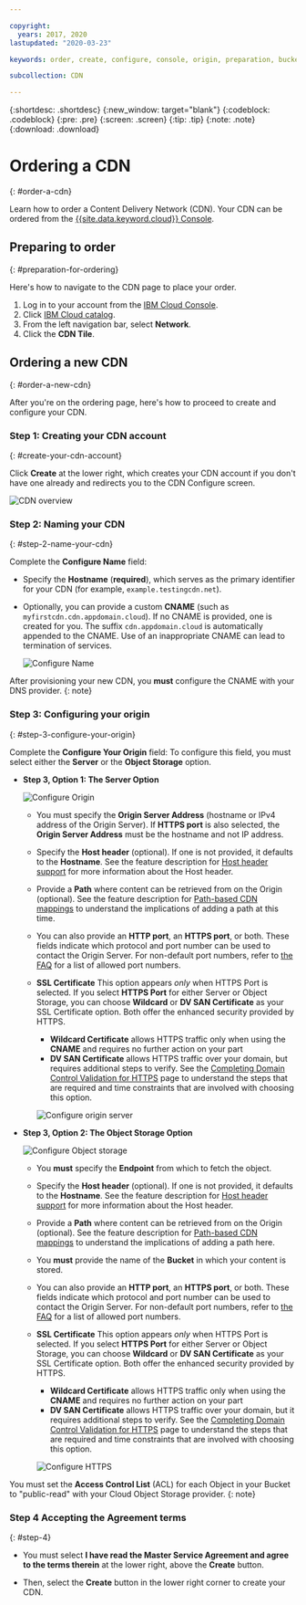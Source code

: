 ```yaml
---

copyright:
  years: 2017, 2020
lastupdated: "2020-03-23"

keywords: order, create, configure, console, origin, preparation, bucket

subcollection: CDN

---
```


{:shortdesc: .shortdesc}
{:new_window: target="blank"}
{:codeblock: .codeblock}
{:pre: .pre}
{:screen: .screen}
{:tip: .tip}
{:note: .note}
{:download: .download}

# Ordering a CDN
{: #order-a-cdn}

Learn how to order a Content Delivery Network (CDN). Your CDN can be ordered from the [{{site.data.keyword.cloud}} Console](https://cloud.ibm.com/login).

## Preparing to order
{: #preparation-for-ordering}

Here's how to navigate to the CDN page to place your order.
1. Log in to your account from the [IBM Cloud Console](https://cloud.ibm.com/login).
1. Click [IBM Cloud catalog](https://cloud.ibm.com/catalog/).
1. From the left navigation bar, select **Network**.
1. Click the **CDN Tile**.

## Ordering a new CDN
{: #order-a-new-cdn}

After you're on the ordering page, here's how to proceed to create and configure your CDN.

### Step 1: Creating your CDN account
{: #create-your-cdn-account}

Click **Create** at the lower right, which creates your CDN account if you don't have one already and redirects you to the CDN Configure screen.

   ![CDN overview](images/content-delivery.png)

### Step 2: Naming your CDN
{: #step-2-name-your-cdn}

Complete the **Configure Name** field:  

  * Specify the **Hostname** (**required**), which serves as the primary identifier for your CDN (for example, `example.testingcdn.net`).  
  * Optionally, you can provide a custom **CNAME** (such as `myfirstcdn.cdn.appdomain.cloud`). If no CNAME is provided, one is created for you. The suffix `cdn.appdomain.cloud` is automatically appended to the CNAME. Use of an inappropriate CNAME can lead to termination of services.

       ![Configure Name](images/configure-hostname-cname.png)  

After provisioning your new CDN, you **must** configure the CNAME with your DNS provider.
{: note}
### Step 3: Configuring your origin
{: #step-3-configure-your-origin}

Complete the **Configure Your Origin** field: To configure this field, you must select either the **Server** or the **Object Storage** option.  

  * **Step 3, Option 1: The Server Option**

     ![Configure Origin](images/configure-origin-server.png)

      * You must specify the **Origin Server Address** (hostname or IPv4 address of the Origin Server). If **HTTPS port** is also selected, the **Origin Server Address** must be the hostname and not IP address.

      * Specify the **Host header** (optional). If one is not provided, it defaults to the **Hostname**. See the feature description for [Host header support](/docs/CDN?topic=CDN-about-content-delivery-networks-cdn-#host-header-support) for more information about the Host header.  

      * Provide a **Path** where content can be retrieved from on the Origin (optional). See the feature description for [Path-based CDN mappings](/docs/CDN?topic=CDN-about-content-delivery-networks-cdn-#path-based-cdn-mappings) to understand the implications of adding a path at this time.

      * You can also provide an **HTTP port**, an **HTTPS port**, or both. These fields indicate which protocol and port number can be used to contact the Origin Server. For non-default port numbers, refer to [the FAQ](/docs/CDN?topic=CDN-faqs#are-there-any-restrictions-on-what-http-and-https-port-numbers-are-allowed-for-akamai-) for a list of allowed port numbers.

      * **SSL Certificate** This option appears _only_ when HTTPS Port is selected. If you select **HTTPS Port** for either Server or Object Storage, you can choose **Wildcard** or **DV SAN Certificate** as your SSL Certificate option. Both offer the enhanced security provided by HTTPS.
         * **Wildcard Certificate** allows HTTPS traffic only when using the **CNAME** and requires no further action on your part
         * **DV SAN Certificate** allows HTTPS traffic over your domain, but requires additional steps to verify. See the [Completing Domain Control Validation for HTTPS](/docs/CDN?topic=CDN-completing-domain-control-validation-for-https-with-dv-san#completing-domain-control-validation-for-https) page to understand the steps that are required and time constraints that are involved with choosing this option.

	     ![Configure origin server](images/ssl-cert-options.png)

  * **Step 3, Option 2: The Object Storage Option**

    ![Configure Object storage](images/configure-origin-object-storage.png)

      * You **must** specify the **Endpoint** from which to fetch the object.

      * Specify the **Host header** (optional). If one is not provided, it defaults to the **Hostname**. See the feature description for [Host header support](/docs/CDN?topic=CDN-about-content-delivery-networks-cdn-#host-header-support) for more information about the Host header.  

      * Provide a **Path** where content can be retrieved from on the Origin (optional). See the feature description for [Path-based CDN mappings](/docs/CDN?topic=CDN-about-content-delivery-networks-cdn-#path-based-cdn-mappings) to understand the implications of adding a path here.

      * You **must** provide the name of the **Bucket** in which your content is stored.

      * You can also provide an **HTTP port**, an **HTTPS port**, or both. These fields indicate which protocol and port number can be used to contact the Origin Server. For non-default port numbers, refer to [the FAQ](/docs/CDN?topic=CDN-faqs#are-there-any-restrictions-on-what-http-and-https-port-numbers-are-allowed-for-akamai-) for a list of allowed port numbers.

      * **SSL Certificate** This option appears _only_ when HTTPS Port is selected. If you select **HTTPS Port** for either Server or Object Storage, you can choose **Wildcard** or **DV SAN Certificate** as your SSL Certificate option. Both offer the enhanced security provided by HTTPS.
         * **Wildcard Certificate** allows HTTPS traffic only when using the **CNAME** and requires no further action on your part
         * **DV SAN Certificate** allows HTTPS traffic over your domain, but it requires additional steps to verify. See the [Completing Domain Control Validation for HTTPS](/docs/CDN?topic=CDN-completing-domain-control-validation-for-https-with-dv-san#completing-domain-control-validation-for-https) page to understand the steps that are required and time constraints that are involved with choosing this option.

        ![Configure HTTPS](images/ssl-cert-options.png)

You must set the **Access Control List** (ACL) for each Object in your Bucket to "public-read" with your Cloud Object Storage provider.
{: note}

### Step 4 Accepting the Agreement terms
{: #step-4}

* You must select **I have read the Master Service Agreement and agree to the terms therein** at the lower right, above the **Create** button.

* Then, select the **Create** button in the lower right corner to create your CDN.
